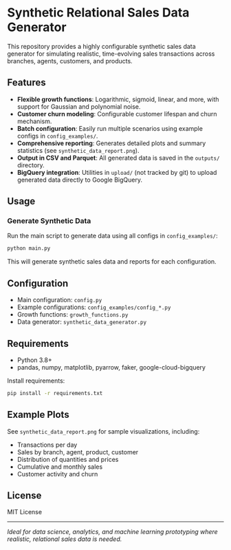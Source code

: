 # Synthetic Relational Sales Data Generator

This repository provides a highly configurable synthetic sales data generator for simulating realistic, time-evolving sales transactions across branches, agents, customers, and products.

## Features

- **Flexible growth functions**: Logarithmic, sigmoid, linear, and more, with support for Gaussian and polynomial noise.
- **Customer churn modeling**: Configurable customer lifespan and churn mechanism.
- **Batch configuration**: Easily run multiple scenarios using example configs in `config_examples/`.
- **Comprehensive reporting**: Generates detailed plots and summary statistics (see `synthetic_data_report.png`).
- **Output in CSV and Parquet**: All generated data is saved in the `outputs/` directory.
- **BigQuery integration**: Utilities in `upload/` (not tracked by git) to upload generated data directly to Google BigQuery.

## Usage

### Generate Synthetic Data

Run the main script to generate data using all configs in `config_examples/`:

```sh
python main.py
```

This will generate synthetic sales data and reports for each configuration.

## Configuration

- Main configuration: `config.py`
- Example configurations: `config_examples/config_*.py`
- Growth functions: `growth_functions.py`
- Data generator: `synthetic_data_generator.py`

## Requirements

- Python 3.8+
- pandas, numpy, matplotlib, pyarrow, faker, google-cloud-bigquery

Install requirements:

```sh
pip install -r requirements.txt
```

## Example Plots

See `synthetic_data_report.png` for sample visualizations, including:
- Transactions per day
- Sales by branch, agent, product, customer
- Distribution of quantities and prices
- Cumulative and monthly sales
- Customer activity and churn

## License

MIT License

---

*Ideal for data science, analytics, and machine learning prototyping where realistic, relational sales data is needed.*
